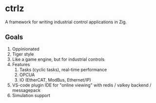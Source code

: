 # ctrlz

A framework for writing industrial control applications in Zig.

## Goals

1. Oppinionated
1. Tiger style
1. Like a game engine, but for industrial controls
1. Features
    1. Tasks (cyclic tasks), real-time performance
    1. OPCUA
    1. IO (EtherCAT, ModBus, Ethernet/IP)
1. VS-code plugin IDE for "online viewing" with redis / valkey backend / messagepack
1. Simulation support
